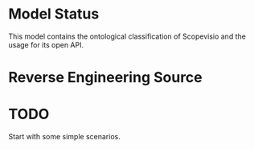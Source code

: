 # Model Status

This model contains the ontological classification of Scopevisio and the usage for its open API.

# Reverse Engineering Source


# TODO

Start with some simple scenarios.